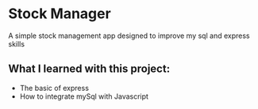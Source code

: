 <h1>Stock Manager</h1>

<p>A simple stock management app designed to improve my sql and express skills</p>

<h2>What I learned with this project:</h2>
<ul>
  <li>The basic of express</li>
  <li>How to integrate mySql with Javascript</li>
</ul>
